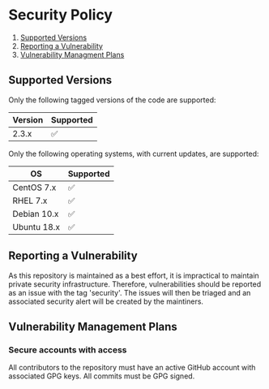 # Security Policy
1. [Supported Versions](#supported-versions)
2. [Reporting a Vulnerability](#reporting-a-vulnerability)
3. [Vulnerability Managment Plans](#vulnerability-management-plans)

## Supported Versions

Only the following tagged versions of the code are supported:

| Version | Supported          |
| ------- | ------------------ |
| 2.3.x   | :white_check_mark: |

Only the following operating systems, with current updates, are supported:

| OS          | Supported          |
| ----------- | ------------------ |
| CentOS 7.x  | :white_check_mark: |
| RHEL 7.x    | :white_check_mark: |
| Debian 10.x | :white_check_mark: |
| Ubuntu 18.x | :white_check_mark: |


## Reporting a Vulnerability

As this repository is maintained as a best effort, it is impractical to maintain private security infrastructure.
Therefore, vulnerabilities should be reported as an issue with the tag 'security'. The issues will then be triaged and an associated
security alert will be created by the maintiners. 

## Vulnerability Management Plans

### Secure accounts with access
All contributors to the repository must have an active GitHub account with associated GPG keys. All commits must be GPG signed.
